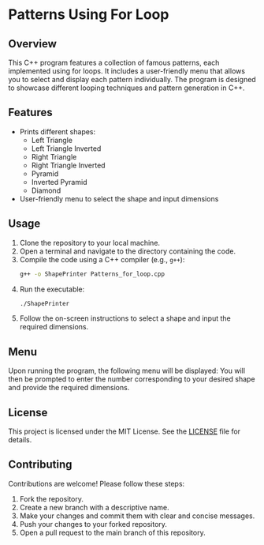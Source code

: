 # Patterns Using For Loop

## Overview
This C++ program features a collection of famous patterns, each implemented using for loops. It includes a user-friendly menu that allows you to select and display each pattern individually. The program is designed to showcase different looping techniques and pattern generation in C++.

## Features
- Prints different shapes:
  - Left Triangle
  - Left Triangle Inverted
  - Right Triangle
  - Right Triangle Inverted
  - Pyramid
  - Inverted Pyramid
  - Diamond
- User-friendly menu to select the shape and input dimensions

## Usage
1. Clone the repository to your local machine.
2. Open a terminal and navigate to the directory containing the code.
3. Compile the code using a C++ compiler (e.g., `g++`):
    ```bash
    g++ -o ShapePrinter Patterns_for_loop.cpp
    ```
4. Run the executable:
    ```bash
    ./ShapePrinter
    ```
5. Follow the on-screen instructions to select a shape and input the required dimensions.

## Menu
Upon running the program, the following menu will be displayed:
You will then be prompted to enter the number corresponding to your desired shape and provide the required dimensions.

## License
This project is licensed under the MIT License. See the [LICENSE](LICENSE) file for details.

## Contributing
Contributions are welcome! Please follow these steps:
1. Fork the repository.
2. Create a new branch with a descriptive name.
3. Make your changes and commit them with clear and concise messages.
4. Push your changes to your forked repository.
5. Open a pull request to the main branch of this repository.
